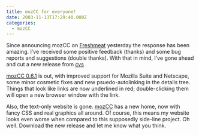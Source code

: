 ```yaml
---
title: mozCC for everyone!
date: 2003-11-13T17:29:40.000Z
categories:
  - mozCC
---
```

Since announcing mozCC on [Freshmeat][1]  yesterday the response has been amazing. I’ve received some positive feedback (thanks) and some bug reports and suggestions (double thanks). With that in mind, I’ve gone ahead and cut a new release from [cvs][2] .

[mozCC 0.6.1][3]  is out, with improved support for Mozilla Suite and Netscape, some minor cosmetic fixes and new psuedo-autolinking in the details tree. Things that look like links are now underlined in red; double-clicking them will open a new browser window with the link.

Also, the text-only website is gone. [mozCC][3]  has a new home, now with fancy CSS and real graphics all around. Of course, this means my website looks even worse when compared to this supposedly side-line project. Oh well. Download the new release and let me know what you think.

 [1]: http://www.freshmeat.net
 [2]: http://www.yergler.net/cvs
 [3]: http://www.yergler.net/projects/mozcc
